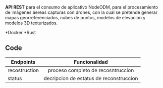 **API REST** para el consumo de aplicativo NodeODM, para el procesamiento 
de imágenes áereas capturas con drones, con la cual se pretende generar 
mapas georreferenciados, nubes de puntos, modelos de elevación 
y modelos 3D texturizados.

*Docker
*Rust

## Code

| Endpoints     | Funcionalidad                               |
| ------------- |:-------------------------------------------:|
| recostruction | proceso completo de recosntruccion          |
| status        | decripcion de estatus de reconstruccion     |




 
